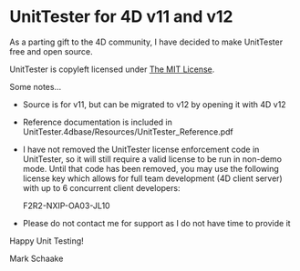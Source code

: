 UnitTester for 4D v11 and v12
=============================

As a parting gift to the 4D community, I have decided to make UnitTester free and open source.

UnitTester is copyleft licensed under [The MIT License](http://www.opensource.org/licenses/mit-license.php).

Some notes...

* Source is for v11, but can be migrated to v12 by opening it with 4D v12
* Reference documentation is included in UnitTester.4dbase/Resources/UnitTester_Reference.pdf
* I have not removed the UnitTester license enforcement code in UnitTester, so it will still require a valid license to be run in non-demo mode. Until that code has been removed, you may use the following license key which allows for full team development (4D client server) with up to 6 concurrent client developers:

    F2R2-NXIP-OA03-JL10

* Please do not contact me for support as I do not have time to provide it

Happy Unit Testing!

Mark Schaake
